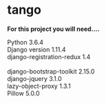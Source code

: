 # tango

**For this project you will need....**

Python 3.6.4 <br />
Django version 1.11.4 <br />
django-registration-redux 1.4 <br />      
django-bootstrap-toolkit 2.15.0 <br />
django-jquery 3.1.0 <br />
lazy-object-proxy 1.3.1 <br />
Pillow 5.0.0 <br />
 
